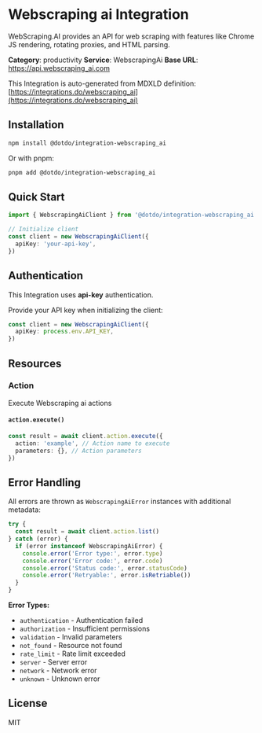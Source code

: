# Webscraping ai Integration

WebScraping.AI provides an API for web scraping with features like Chrome JS rendering, rotating proxies, and HTML parsing.

**Category**: productivity
**Service**: WebscrapingAi
**Base URL**: https://api.webscraping_ai.com

This Integration is auto-generated from MDXLD definition: [https://integrations.do/webscraping_ai](https://integrations.do/webscraping_ai)

## Installation

```bash
npm install @dotdo/integration-webscraping_ai
```

Or with pnpm:

```bash
pnpm add @dotdo/integration-webscraping_ai
```

## Quick Start

```typescript
import { WebscrapingAiClient } from '@dotdo/integration-webscraping_ai'

// Initialize client
const client = new WebscrapingAiClient({
  apiKey: 'your-api-key',
})
```

## Authentication

This Integration uses **api-key** authentication.

Provide your API key when initializing the client:

```typescript
const client = new WebscrapingAiClient({
  apiKey: process.env.API_KEY,
})
```

## Resources

### Action

Execute Webscraping ai actions

#### `action.execute()`

```typescript
const result = await client.action.execute({
  action: 'example', // Action name to execute
  parameters: {}, // Action parameters
})
```

## Error Handling

All errors are thrown as `WebscrapingAiError` instances with additional metadata:

```typescript
try {
  const result = await client.action.list()
} catch (error) {
  if (error instanceof WebscrapingAiError) {
    console.error('Error type:', error.type)
    console.error('Error code:', error.code)
    console.error('Status code:', error.statusCode)
    console.error('Retryable:', error.isRetriable())
  }
}
```

**Error Types:**

- `authentication` - Authentication failed
- `authorization` - Insufficient permissions
- `validation` - Invalid parameters
- `not_found` - Resource not found
- `rate_limit` - Rate limit exceeded
- `server` - Server error
- `network` - Network error
- `unknown` - Unknown error

## License

MIT
